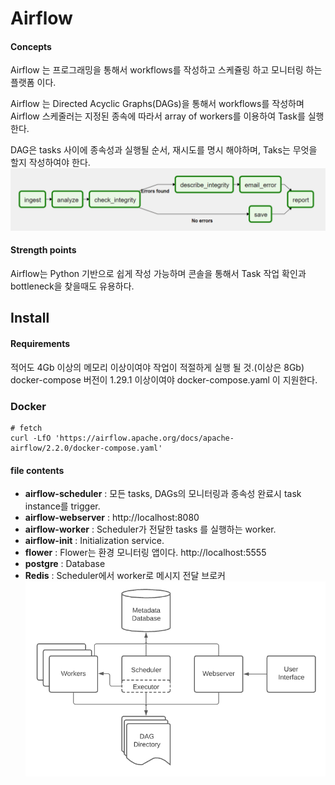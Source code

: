 # Airflow
#### Concepts
Airflow 는 프로그래밍을 통해서 workflows를 작성하고 스케쥴링 하고 모니터링 하는 플랫폼 이다.

Airflow 는 Directed Acyclic Graphs(DAGs)을 통해서 workflows를 작성하며
Airflow 스케줄러는 지정된 종속에 따라서 array of workers를 이용하여 Task를 실행 한다.

DAG은 tasks 사이에 종속성과 실행될 순서, 재시도를 명시 해야하며, 
Taks는 무엇을 할지 작성하여야 한다.
![airflow-1](https://github.com/sanggi-wjg/my_study/blob/main/Airflow/data/airflow-1.png?raw=true)

#### Strength points
Airflow는 Python 기반으로 쉽게 작성 가능하며 콘솔을 통해서 Task 작업 확인과 bottleneck을 찾을때도 유용하다.

## Install
#### Requirements
적어도 4Gb 이상의 메모리 이상이여야 작업이 적절하게 실행 될 것.(이상은 8Gb)
docker-compose 버전이 1.29.1 이상이여야 docker-compose.yaml 이 지원한다.

### Docker
```shell script
# fetch
curl -LfO 'https://airflow.apache.org/docs/apache-airflow/2.2.0/docker-compose.yaml'
```
#### file contents
* **airflow-scheduler** : 모든 tasks, DAGs의 모니터링과 종속성 완료시 task instance를 trigger.
* **airflow-webserver** : http://localhost:8080
* **airflow-worker** : Scheduler가 전달한 tasks 를 실행하는 worker.
* **airflow-init** : Initialization service.
* **flower** : Flower는 환경 모니터링 앱이다. http://localhost:5555
* **postgre** : Database
* **Redis** : Scheduler에서 worker로 메시지 전달 브로커 
![airflow-2](https://github.com/sanggi-wjg/my_study/blob/main/Airflow/data/airflow-2.png?raw=true)